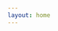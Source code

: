 ```yaml
---
layout: home
---
```


<script setup>
import { useData } from "vitepress";
import SiteHome from "vitepress-sls-blog-tmpl/SiteHome.vue";

const { theme, localeIndex } = useData();

const hero = {
  name: "Система Личной Свободы",
  text: "Путь свободы открывает дорогу к счастью",
  tagline: "Философия свободы",
  image: {
    alt: "Логотип Система Личной Свободы",
  },
  actions: [
    {
      theme: "brand",
      text: `📃 О проекте`,
      link: `/${localeIndex.value}/doc/about`,
    },
    {
      theme: "alt",
      text: `🗞️ Статьи, тексты подкастов`,
      link: `${theme.value.blogUrl}/${localeIndex.value}/recent/1`,
    },
    {
      theme: "alt",
      text: `📢 ${theme.value.t.socialMedia}`,
      link: `/${localeIndex.value}/page/links`,
    },
  ],
}
const features = [
//   {
//     icon: "🤝",
//     title: "Антифем это равноправие",
//     details: "За что выступает движение антифеминизм",
//     linkText: "Читать о",
//     link: "/ru/doc/what-the-antifeminism-movement-stands-for",
//   },
//   {
//     icon: "📖",
//     title: "Правда о современном феминизме",
//     details: "описание",
//     linkText: "Читать о",
//     link: "/ru/doc/the-truth-about-modern-feminism",
//   },
//   {
//     icon: "⚔️",
//     title: "Как победить феминизм",
//     details: "описание",
//     linkText: "Читать о",
//     link: "/ru/doc/how-to-defeat-feminism",
//   },
]
</script>

<SiteHome :hero="hero" :features="features">
</SiteHome>
